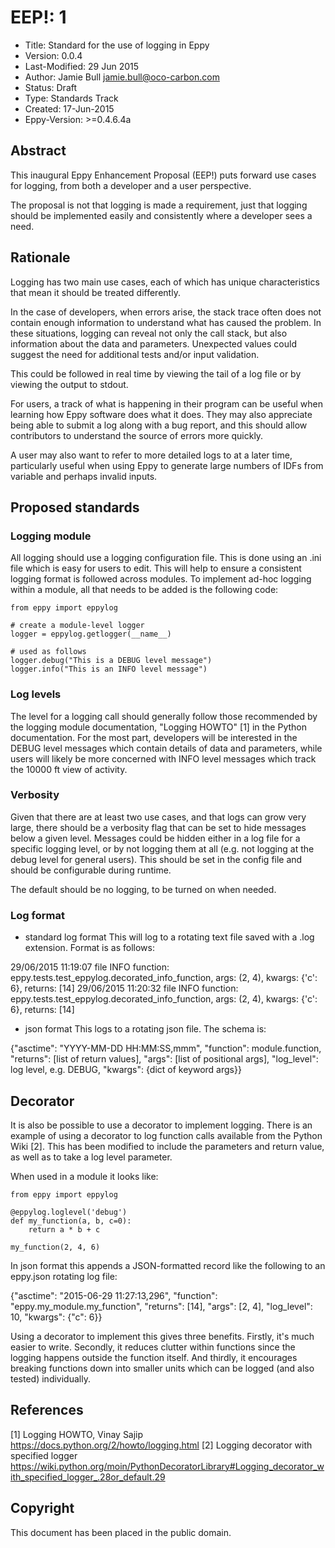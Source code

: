 # EEP!: 1
* Title: Standard for the use of logging in Eppy 
* Version: 0.0.4
* Last-Modified: 29 Jun 2015
* Author: Jamie Bull jamie.bull@oco-carbon.com
* Status: Draft
* Type: Standards Track
* Created: 17-Jun-2015
* Eppy-Version: >=0.4.6.4a

## Abstract
This inaugural Eppy Enhancement Proposal (EEP!) puts forward use cases
for logging, from both a developer and a user perspective.

The proposal is not that logging is made a requirement, just that logging
should be implemented easily and consistently where a developer sees a need.

## Rationale
Logging has two main use cases, each of which has unique characteristics
that mean it should be treated differently.

In the case of developers, when errors arise, the stack trace often does not
contain enough information to understand what has caused the problem. In
these situations, logging can reveal not only the call stack, but also
information about the data and parameters. Unexpected values could suggest
the need for additional tests and/or input validation.

This could be followed in real time by viewing the tail of a log file or by
viewing the output to stdout.

For users, a track of what is happening in their program can be useful when
learning how Eppy software does what it does. They may also appreciate being
able to submit a log along with a bug report, and this should allow
contributors to understand the source of errors more quickly.

A user may also want to refer to more detailed logs to at a later time,
particularly useful when using Eppy to generate large numbers of IDFs from
variable and perhaps invalid inputs.

## Proposed standards

### Logging module
All logging should use a logging configuration file. This is done using an .ini
file which is easy for users to edit. This will help to ensure a consistent
logging format is followed across modules. To implement ad-hoc logging within a
module, all that needs to be added is the following code:

	from eppy import eppylog
	
	# create a module-level logger 
	logger = eppylog.getlogger(__name__)
	
	# used as follows
	logger.debug("This is a DEBUG level message")
	logger.info("This is an INFO level message")

### Log levels
The level for a logging call should generally follow those recommended by
the logging module documentation, "Logging HOWTO" [1] in the Python
documentation. For the most part, developers will be interested in the
DEBUG level messages which contain details of data and parameters,
while users will likely be more concerned with INFO level messages which
track the 10000 ft view of activity.

### Verbosity
Given that there are at least two use cases, and that logs can grow
very large, there should be a verbosity flag that can be set to hide
messages below a given level. Messages could be hidden either in a log
file for a specific logging level, or by not logging them at all (e.g.
not logging at the debug level for general users). This should be set in
the config file and should be configurable during runtime.

The default should be no logging, to be turned on when needed.

### Log format
* standard log format
This will log to a rotating text file saved with a .log extension. Format is as
follows:

29/06/2015 11:19:07 file         INFO     function: eppy.tests.test_eppylog.decorated_info_function, args: (2, 4), kwargs: {'c': 6}, returns: [14]
29/06/2015 11:20:32 file         INFO     function: eppy.tests.test_eppylog.decorated_info_function, args: (2, 4), kwargs: {'c': 6}, returns: [14]

* json format
This logs to a rotating json file. The schema is:

{"asctime": "YYYY-MM-DD HH:MM:SS,mmm",
"function": module.function, 
"returns": [list of return values], 
"args": [list of positional args], 
"log_level": log level, e.g. DEBUG, 
"kwargs": {dict of keyword args}}
    
## Decorator
It is also be possible to use a decorator to implement logging. There is an
example of using a decorator to log function calls available from the Python
Wiki [2]. This has been modified to include the parameters and return value,
as well as to take a log level parameter.

When used in a module it looks like:
    
    from eppy import eppylog
    
    @eppylog.loglevel('debug')
    def my_function(a, b, c=0):
        return a * b + c
        
    my_function(2, 4, 6)

In json format this appends a JSON-formatted record like the following to an
eppy.json rotating log file:

{"asctime": "2015-06-29 11:27:13,296", "function": "eppy.my_module.my_function", "returns": [14], "args": [2, 4], "log_level": 10, "kwargs": {"c": 6}}
	
Using a decorator to implement this gives three benefits. Firstly, it's much
easier to write. Secondly, it reduces clutter within functions since the
logging happens outside the function itself. And thirdly, it encourages
breaking functions down into smaller units which can be logged (and also
tested) individually.

## References
[1] Logging HOWTO, Vinay Sajip
https://docs.python.org/2/howto/logging.html
[2] Logging decorator with specified logger
https://wiki.python.org/moin/PythonDecoratorLibrary#Logging_decorator_with_specified_logger_.28or_default.29

## Copyright
This document has been placed in the public domain.
